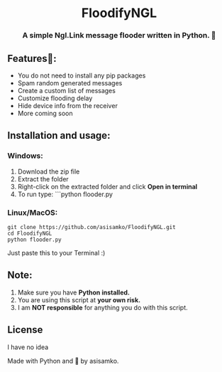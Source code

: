 <h1 align="center">FloodifyNGL</h1>
<h3 align="center">A simple Ngl.Link message flooder written in Python. 💌</h3>

## Features👀:
- You do not need to install any pip packages
- Spam random generated messages
- Create a custom list of messages
- Customize flooding delay
- Hide device info from the receiver
- More coming soon

## Installation and usage:

### Windows:
1. Download the zip file
2. Extract the folder
3. Right-click on the extracted folder and click **Open in terminal**
4. To run type: ```python flooder.py

### Linux/MacOS:
```
git clone https://github.com/asisamko/FloodifyNGL.git
cd FloodifyNGL
python flooder.py
```
Just paste this to your Terminal :)

## Note:
1. Make sure you have **Python installed.**
2. You are using this script at **your own risk.**
3. I am **NOT responsible** for anything you do with this script.

## License
I have no idea

Made with Python and 💖 by asisamko.
